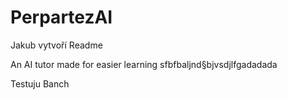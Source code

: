 # PerpartezAI
Jakub vytvoří Readme

An AI tutor made for easier learning
sfbfbaljnd§bjvsdjlfgadadada

Testuju  Banch